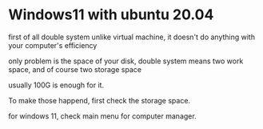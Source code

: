 # Windows11 with ubuntu 20.04

first of all double system unlike virtual machine, it doesn't do anything with your computer's efficiency

only problem is the space of your disk, double system means two work space, and of course two storage space

usually 100G is enough for it.


To make those happend, first check the storage space.

for windows 11, check main menu for computer manager.
